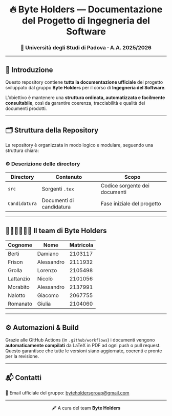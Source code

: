 <div align="center">

# 🔥 Byte Holders — Documentazione del Progetto di Ingegneria del Software  
### 🧠 Università degli Studi di Padova · A.A. 2025/2026  

---

</div>

## 🚀 Introduzione

Questo repository contiene **tutta la documentazione ufficiale** del progetto sviluppato dal gruppo **Byte Holders** per il corso di **Ingegneria del Software**.

L’obiettivo è mantenere una **struttura ordinata, automatizzata e facilmente consultabile**, così da garantire coerenza, tracciabilità e qualità dei documenti prodotti.

---

## 🗂️ Struttura della Repository

La repository è organizzata in modo logico e modulare, seguendo una struttura chiara:


### ⚙️ Descrizione delle directory  
| Directory            | Contenuto                            | Scopo                                                 |
|----------------------|--------------------------------------|-------------------------------------------------------|
| `src`                | Sorgenti `.tex`                      | Codice sorgente dei documenti                         |
| `Candidatura`        | Documenti di candidatura             | Fase iniziale del progetto                            |

---

## 👩🏼‍💻🧑🏻‍💻 Il team di Byte Holders  
| Cognome   | Nome         | Matricola |
|-----------|--------------|-----------|
| Berti     | Damiano      |  2103117  |
| Frison    | Alessandro   |  2111932  |
| Grolla    | Lorenzo      |  2105498  |
| Lattanzio | Nicolò       |  2101056  |
| Morabito  | Alessandro   |  2137991  |
| Nalotto   | Giacomo      |  2067755  |
| Romanato  | Giulia       |  2104060  |

---

## ⚙️ Automazioni & Build  
Grazie alle GitHub Actions (in `.github/workflows`) i documenti vengono **automaticamente compilati** da LaTeX in PDF ad ogni push o pull request. Questo garantisce che tutte le versioni siano aggiornate, coerenti e pronte per la revisione.

---

## 📬 Contatti  
📧 Email ufficiale del gruppo: [byteholdersgroup@gmail.com](byteholdersgroup@gmail.com)

---

<div align="center">
 
🖋️ A cura del team **Byte Holders**

</div>


